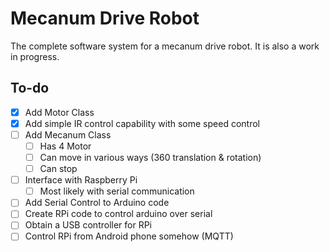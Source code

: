 # Mecanum Drive Robot

The complete software system for a mecanum drive robot. It is also a work in progress.

## To-do

- [x] Add Motor Class
- [x] Add simple IR control capability with some speed control
- [ ] Add Mecanum Class
  - [ ] Has 4 Motor
  - [ ] Can move in various ways (360 translation & rotation)
  - [ ] Can stop
- [ ] Interface with Raspberry Pi
  - [ ] Most likely with serial communication
- [ ] Add Serial Control to Arduino code
- [ ] Create RPi code to control arduino over serial
- [ ] Obtain a USB controller for RPi
- [ ] Control RPi from Android phone somehow (MQTT)
